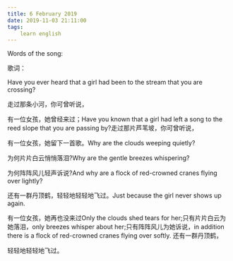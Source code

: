 ```yaml
---
title: 6 February 2019
date: 2019-11-03 21:11:00
tags:
    learn english
---
```

Words of the song:

歌词：

Have
you ever heard that a girl had been to the stream that you are crossing?

走过那条小河，你可曾听说，

有一位女孩，她曾经来过；Have you known that a girl
had left a song to the reed slope that you are passing by?走过那片芦苇坡，你可曾听说，



有一位女孩，她留下一首歌。Why are the clouds weeping
quietly?

为何片片白云悄悄落泪?Why are the gentle breezes
whispering?

为何阵阵风儿轻声诉说?And why are a flock of red-crowned
cranes flying over lightly?

还有一群丹顶鹤，轻轻地轻轻地飞过。Just because the girl
never shows up again.

有一位女孩，她再也没来过Only the clouds shed tears
for her;只有片片白云为她落泪，only
breezes whisper about her;只有阵阵风儿为她诉说，in
addition there is a flock of red-crowned
cranes flying over softly. 还有一群丹顶鹤，











轻轻地轻轻地飞过。